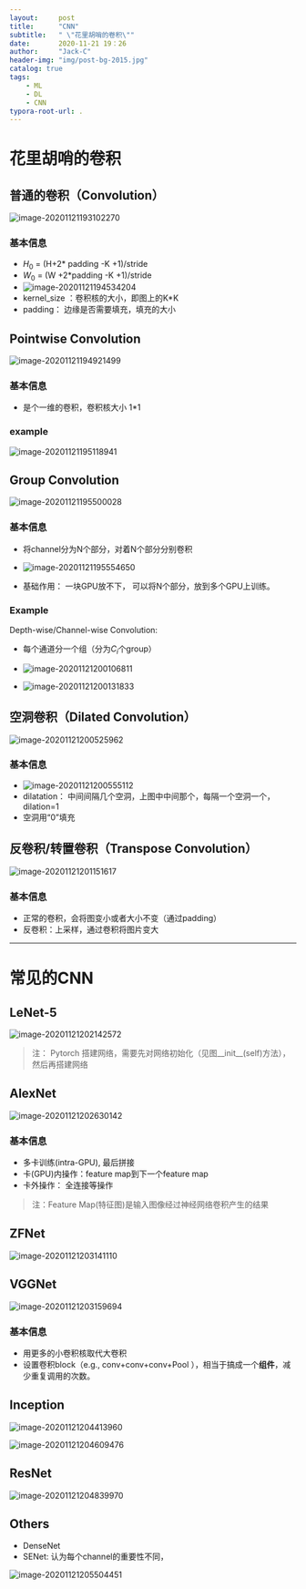 ```yaml
---
layout:     post
title:      "CNN"
subtitle:   " \"花里胡哨的卷积\""
date:       2020-11-21 19：26
author:     "Jack-C"
header-img: "img/post-bg-2015.jpg"
catalog: true
tags:
    - ML
    - DL
    - CNN
typora-root-url: .
---
```




# 花里胡哨的卷积

## 普通的卷积（Convolution）

![image-20201121193102270](/../img/QNN/image-20201121193102270.png)

### 基本信息

*  $H_0$ = (H+2* padding -K +1)/stride
*  $W_0$ = (W +2*padding -K +1)/stride
*  ![image-20201121194534204](/../img/QNN/image-20201121194534204.png)
*  kernel_size ：卷积核的大小，即图上的K*K
*  padding： 边缘是否需要填充，填充的大小

## Pointwise Convolution

![image-20201121194921499](/../img/QNN/image-20201121194921499.png)

### 基本信息

* 是个一维的卷积，卷积核大小 1*1 

### example

![image-20201121195118941](/../img/QNN/image-20201121195118941.png)

## Group Convolution

![image-20201121195500028](/../img/QNN/image-20201121195500028.png)

### 基本信息

* 将channel分为N个部分，对着N个部分分别卷积
* ![image-20201121195554650](/../img/QNN/image-20201121195554650.png)

* 基础作用： 一块GPU放不下， 可以将N个部分，放到多个GPU上训练。

### Example

  Depth-wise/Channel-wise Convolution: 

* 每个通道分一个组（分为$C_i$个group）
* ![image-20201121200106811](/../img/QNN/image-20201121200106811.png)

* ![image-20201121200131833](/../img/QNN/image-20201121200131833.png)

## 空洞卷积（Dilated Convolution）



![image-20201121200525962](/../img/QNN/image-20201121200525962.png)



### 基本信息

* ![image-20201121200555112](/../img/QNN/image-20201121200555112.png)
* dilatation： 中间间隔几个空洞，上图中中间那个，每隔一个空洞一个，dilation=1
* 空洞用“0”填充



## 反卷积/转置卷积（Transpose Convolution）

![image-20201121201151617](/../img/QNN/image-20201121201151617.png)

### 基本信息

* 正常的卷积，会将图变小或者大小不变（通过padding）
* 反卷积：上采样，通过卷积将图片变大



----

# 常见的CNN

##  LeNet-5

![image-20201121202142572](/../img/QNN/image-20201121202142572.png)

> 注： Pytorch 搭建网络，需要先对网络初始化（见图__init__(self)方法），然后再搭建网络



## AlexNet

![image-20201121202630142](/../img/QNN/image-20201121202630142.png)

### 基本信息

* 多卡训练(intra-GPU), 最后拼接
* 卡(GPU)内操作：feature map到下一个feature map
* 卡外操作： 全连接等操作

> 注：Feature Map(特征图)是输入图像经过神经网络卷积产生的结果

## ZFNet

![image-20201121203141110](/../img/QNN/image-20201121203141110.png)

## VGGNet

![image-20201121203159694](/../img/QNN/image-20201121203159694.png)

### 基本信息

* 用更多的小卷积核取代大卷积
* 设置卷积block（e.g., conv+conv+conv+Pool ），相当于搞成一个**组件**，减少重复调用的次数。

## Inception

![image-20201121204413960](/../img/QNN/image-20201121204413960.png)

![image-20201121204609476](/../img/QNN/image-20201121204609476.png)

## ResNet

![image-20201121204839970](/../img/QNN/image-20201121204839970.png)

## Others

* DenseNet
* SENet: 认为每个channel的重要性不同，

![image-20201121205504451](/../img/QNN/image-20201121205504451.png)